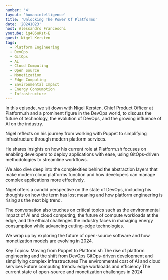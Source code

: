 ```yaml
---
number: '4'
layout: 'humanintelligence'
title: 'Unlocking The Power Of Platforms'
date: '20241023'
host: Alessandro Franceschi
youtube: ig485uRst-E
guest: Nigel Kersten
tags:
  - Platform Engineering
  - DevOps
  - GitOps
  - AI
  - Cloud Computing
  - Open Source
  - Monetization
  - Edge Computing
  - Environmental Impact
  - Energy Consumption
  - Infrastructure
---
```

In this episode, we sit down with Nigel Kersten, Chief Product Officer at Platform.sh and a prominent figure in the DevOps world, to discuss the future of technology, the evolution of DevOps, and the growing influence of AI on the industry.

Nigel reflects on his journey from working with Puppet to simplifying infrastructure through modern platform services.

He shares insights on how his current role at Platform.sh focuses on enabling developers to deploy applications with ease, using GitOps-driven methodologies to streamline workflows.

We also dive deep into the complexities behind the abstraction layers that make modern cloud platforms function and how developers can manage complex applications more effectively.

Nigel offers a candid perspective on the state of DevOps, including his thoughts on how the term has lost meaning and how platform engineering is rising as the next big trend.

The conversation also touches on critical topics such as the environmental impact of AI and cloud computing, the future of compute workloads at the edge, and the ethical challenges the industry faces in managing energy consumption while advancing cutting-edge technologies.

We wrap up by exploring the future of open-source software and how monetization models are evolving in 2024.

Key Topics:
Moving from Puppet to Platform.sh
The rise of platform engineering and the shift from DevOps
GitOps-driven development and simplifying complex infrastructures
The environmental cost of AI and cloud services
Future computing trends: edge workloads and efficiency
The current state of open-source and monetization challenges in 2024
